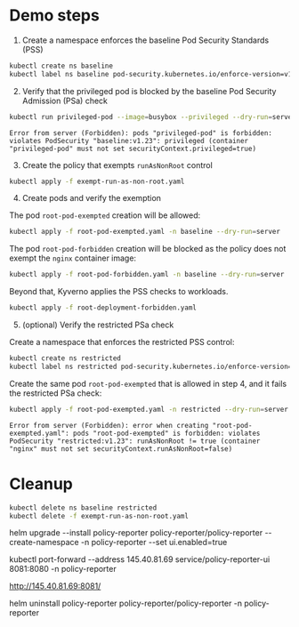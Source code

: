 # Demo steps

1. Create a namespace enforces the baseline Pod Security Standards (PSS)

```sh
kubectl create ns baseline
kubectl label ns baseline pod-security.kubernetes.io/enforce-version=v1.23 pod-security.kubernetes.io/enforce=baseline
```

2. Verify that the privileged pod is blocked by the baseline Pod Security Admission (PSa) check
```sh
kubectl run privileged-pod --image=busybox --privileged --dry-run=server -n baseline
```

```
Error from server (Forbidden): pods "privileged-pod" is forbidden: violates PodSecurity "baseline:v1.23": privileged (container "privileged-pod" must not set securityContext.privileged=true)
```

3. Create the policy that exempts `runAsNonRoot` control
```sh
kubectl apply -f exempt-run-as-non-root.yaml
```

4. Create pods and verify the exemption

The pod `root-pod-exempted` creation will be allowed:
```sh
kubectl apply -f root-pod-exempted.yaml -n baseline --dry-run=server
```

The pod `root-pod-forbidden` creation will be blocked as the policy does not exempt the `nginx` container image:
```sh
kubectl apply -f root-pod-forbidden.yaml -n baseline --dry-run=server
```

Beyond that, Kyverno applies the PSS checks to workloads.
```sh
kubectl apply -f root-deployment-forbidden.yaml
```

5. (optional) Verify the restricted PSa check

Create a namespace that enforces the restricted PSS control:
```sh
kubectl create ns restricted
kubectl label ns restricted pod-security.kubernetes.io/enforce-version=v1.23 pod-security.kubernetes.io/enforce=restricted
```

Create the same pod `root-pod-exempted` that is allowed in step 4, and it fails the restricted PSa check:

```sh
kubectl apply -f root-pod-exempted.yaml -n restricted --dry-run=server
```

```
Error from server (Forbidden): error when creating "root-pod-exempted.yaml": pods "root-pod-exempted" is forbidden: violates PodSecurity "restricted:v1.23": runAsNonRoot != true (container "nginx" must not set securityContext.runAsNonRoot=false)
```


# Cleanup
```sh
kubectl delete ns baseline restricted
kubectl delete -f exempt-run-as-non-root.yaml
```


helm upgrade --install policy-reporter policy-reporter/policy-reporter --create-namespace -n policy-reporter --set ui.enabled=true

kubectl port-forward --address 145.40.81.69 service/policy-reporter-ui 8081:8080 -n policy-reporter

http://145.40.81.69:8081/

helm uninstall policy-reporter policy-reporter/policy-reporter -n policy-reporter
